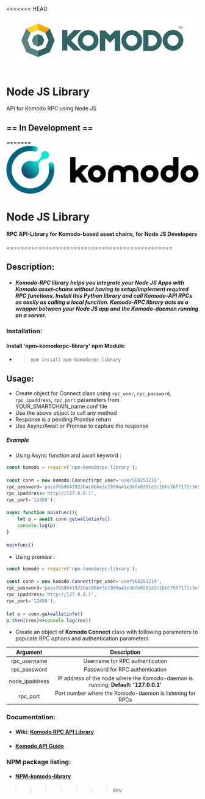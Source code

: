 <<<<<<< HEAD
![Komodo_Logo](logo.png?raw=true)
# Node JS Library
API for Komodo RPC using Node JS

## == In Development ==
=======
![Komodo_Logo](komodologo.png?raw=true)
# Node JS Library
#### RPC API-Library for Komodo-based asset chains, for Node JS Developers
===============================================
## Description:
- ##### Komodo-RPC library helps you integrate your Node JS Apps with Komodo asset-chains without having to setup/implement required RPC functions. Install this Python library and call Komodo-API RPCs as easily as calling a local function. Komodo-RPC library acts as a wrapper between your Node JS app and the Komodo-daemon running on a server.
#####
### Installation:
#### Install 'npm-komodorpc-library' npm Module:
  - > ` npm install npm-komodorpc-library `


## Usage:
- Create object for Connect class using `rpc_user`, `rpc_password`, `rpc_ipaddress`, `rpc_port` parameters from YOUR_SMARTCHAIN_name.conf file
- Use the above object to call any method
- Response is a pending Promise return
- Use Async/Await or Promise to capture the response

##### Example
- Using Async function and await keyword :
```javascript
const komodo = require('npm-komodorpc-library');

const conn = new komodo.Connect(rpc_user='user568251219',
rpc_password='pass766db41922bac0bbe3c1909a41e3dfe0291e2c1b6c76f7172c3e9bdf46f64d16f9',
rpc_ipaddress='http://127.0.0.1',
rpc_port='12450');

async function mainfunc(){
    let p = await conn.getwalletinfo()
    console.log(p)
}

mainfunc()
```
- Using promise :
```javascript
const komodo = require('npm-komodorpc-library');

const conn = new komodo.Connect(rpc_user='user568251219',
rpc_password='pass766db41922bac0bbe3c1909a41e3dfe0291e2c1b6c76f7172c3e9bdf46f64d16f9',
rpc_ipaddress='http://127.0.0.1',
rpc_port='12450');

let p = conn.getwalletinfo()
p.then((res)=>console.log(res))

```

- Create an object of **Komodo Connect** class with following parameters to populate RPC options and authentication parameters.

|    Argument    |                                          Description                                 |
|:--------------:|:------------------------------------------------------------------------------------:|
|  rpc_username  |                              Username for RPC authentication                         |
|  rpc_password  |                              Password for RPC authentication                         |
| node_ipaddress |  IP address of the node where the Komodo-daemon is running; **Default: '127.0.0.1'** |
|    rpc_port    |                 Port number where the Komodo-daemon is listening for RPCs            |


### Documentation:
- ####  Wiki: [Komodo RPC API Library](https://github.com/Hafsa-Fatima/Komodo-RPC-Node-Library/)
- #### [Komodo API Guide](https://developers.komodoplatform.com/basic-docs/smart-chains/smart-chain-api/)
### NPM package listing:
- #### [NPM-komodo-library](https://www.npmjs.com/package/npm-komodorpc-library)
>>>>>>> dev
